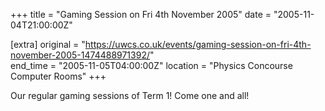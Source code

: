 +++
title = "Gaming Session on Fri 4th November 2005"
date = "2005-11-04T21:00:00Z"

[extra]
original = "https://uwcs.co.uk/events/gaming-session-on-fri-4th-november-2005-1474488971392/"    
end_time = "2005-11-05T04:00:00Z"
location = "Physics Concourse Computer Rooms"
+++

Our regular gaming sessions of Term 1\! Come one and all\!

